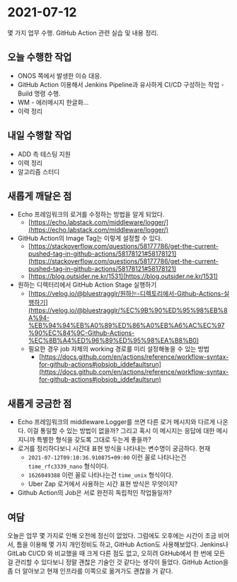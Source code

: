 # 2021-07-12

몇 가지 업무 수행. GitHub Action 관련 실습 및 내용 정리.

## 오늘 수행한 작업

- ONOS 쪽에서 발생한 이슈 대응.
- GitHub Action 이용해서 Jenkins Pipeline과 유사하게 CI/CD 구성하는 작업 - Build 명령 수행.
- WM - 에러메시지 한글화...
- 이력 정리

## 내일 수행할 작업

- ADD 측 테스팅 지원
- 이력 정리
- 알고리즘 스터디

## 새롭게 깨달은 점

- Echo 프레임워크의 로거를 수정하는 방법을 알게 되었다.
    - [https://echo.labstack.com/middleware/logger/](https://echo.labstack.com/middleware/logger/)
- GitHub Action의 Image Tag는 이렇게 설정할 수 있다.
    - [https://stackoverflow.com/questions/58177786/get-the-current-pushed-tag-in-github-actions/58178121#58178121](https://stackoverflow.com/questions/58177786/get-the-current-pushed-tag-in-github-actions/58178121#58178121)
    - [https://blog.outsider.ne.kr/1531](https://blog.outsider.ne.kr/1531)
- 원하는 디렉터리에서 GitHub Action Stage 실행하기
    - [https://velog.io/@bluestragglr/원하는-디렉토리에서-Github-Actions-실행하기](https://velog.io/@bluestragglr/%EC%9B%90%ED%95%98%EB%8A%94-%EB%94%94%EB%A0%89%ED%86%A0%EB%A6%AC%EC%97%90%EC%84%9C-Github-Actions-%EC%8B%A4%ED%96%89%ED%95%98%EA%B8%B0)
    - 필요한 경우 job 자체의 working 경로를 미리 설정해놓을 수 있는 방법
        - [https://docs.github.com/en/actions/reference/workflow-syntax-for-github-actions#jobsjob_iddefaultsrun](https://docs.github.com/en/actions/reference/workflow-syntax-for-github-actions#jobsjob_iddefaultsrun)

## 새롭게 궁금한 점

- Echo 프레임워크의 middleware.Logger를 쓰면 다른 로거 메시지와 다르게 나온다. 이걸 통일할 수 있는 방법이 없을까? 그리고 혹시 이 메시지는 응답에 대한 메시지니까 특별한 형식을 갖도록 그대로 두는게 좋을까?
- 로거를 정리하다보니 시간대 표현 방식을 나타내는 변수명이 궁금하다. 현재
    - `2021-07-12T09:10:36.910875+09:00` 이런 꼴로 나타나는건  `time_rfc3339_nano` 형식이다.
    - `1626049388` 이런 꼴로 나타나는건 `time_unix` 형식이다.
    - Uber Zap 로거에서 사용하는 시간 표현 방식은 무엇이지?
- Github Action의 Job은 서로 완전히 독립적인 작업들일까?

## 여담

오늘은 업무 몇 가지로 인해 오전에 정신이 없었다. 그럼에도 오후에는 시간이 조금 비어서, 틈을 이용해 몇 가지 개인정비도 하고, GitHub Action도 사용해보았다. Jenkins나 GitLab CI/CD 와 비교했을 때 크게 다른 점도 없고, 오히려 GitHub에서 한 번에 모든걸 관리할 수 있다보니 정말 괜찮은 기술인 것 같다는 생각이 들었다. GitHub Action을 좀 더 알아보고 현재 인프라를 이쪽으로 옮겨가도 괜찮을 거 같다.